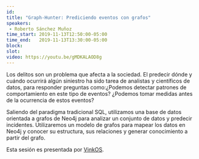 ```yaml
---
id: 
title: "Graph-Hunter: Prediciendo eventos con grafos"
speakers:
 - Roberto Sánchez Muñoz
time_start: 2019-11-13T12:50:00-05:00
time_end:   2019-11-13T13:30:00-05:00
block: 
slot: 
video: https://youtu.be/gMDKALAOD8g
---
```


Los delitos son un problema que afecta a la sociedad. El predecir dónde y cuándo ocurrirá algún siniestro ha sido tarea de analistas y científicos de datos, para responder preguntas como:¿Podemos detectar patrones de comportamiento en este tipo de eventos? ¿Podemos tomar medidas antes de la ocurrencia de estos eventos?

Saliendo del paradigma tradicional SQL, utilizamos una base de datos orientada a grafos de Neo4j para analizar un conjunto de datos y predecir incidentes. Utilizaremos un modelo de grafos para mapear los datos en Neo4j y conocer su estructura, sus relaciones y generar conocimiento a partir del grafo.

Esta sesión es presentada por <a href="https://vinkos.com/">VinkOS</a>.
